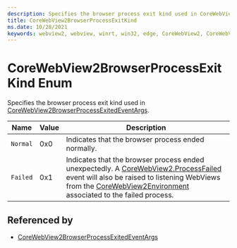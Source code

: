 ```yaml
---
description: Specifies the browser process exit kind used in CoreWebView2BrowserProcessExitedEventArgs.
title: CoreWebView2BrowserProcessExitKind
ms.date: 10/28/2021
keywords: webview2, webview, winrt, win32, edge, CoreWebView2, CoreWebView2Controller, browser control, edge html, CoreWebView2BrowserProcessExitKind
---
```


# CoreWebView2BrowserProcessExitKind Enum

Specifies the browser process exit kind used in [CoreWebView2BrowserProcessExitedEventArgs](corewebview2browserprocessexitedeventargs.md).

| Name |  Value | Description |
|--|--|--|
|`Normal` | 0x0  |  Indicates that the browser process ended normally.|
|`Failed` | 0x1  |  Indicates that the browser process ended unexpectedly. A [CoreWebView2.ProcessFailed](corewebview2.md#processfailed) event will also be raised to listening WebViews from the [CoreWebView2Environment](corewebview2environment.md) associated to the failed process.|


## Referenced by

- [CoreWebView2BrowserProcessExitedEventArgs](corewebview2browserprocessexitedeventargs.md)
